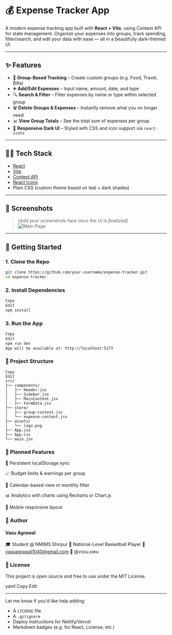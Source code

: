 # 💰 Expense Tracker App

A modern expense tracking app built with **React + Vite**, using Context API for state management. Organize your expenses into groups, track spending, filter/search, and edit your data with ease — all in a beautifully dark-themed UI.

---

## ✨ Features

- 🧠 **Group-Based Tracking** – Create custom groups (e.g. Food, Travel, Bills)
- ➕ **Add/Edit Expenses** – Input name, amount, date, and type
- 🔍 **Search & Filter** – Filter expenses by name or type within selected group
- 🗑️ **Delete Groups & Expenses** – Instantly remove what you no longer need
- 📊 **View Group Totals** – See the total sum of expenses per group
- 🎨 **Responsive Dark UI** – Styled with CSS and icon support via `react-icons`

---

## 🧑‍💻 Tech Stack

- [React](https://react.dev/)
- [Vite](https://vitejs.dev/)
- [Context API](https://reactjs.org/docs/context.html)
- [React Icons](https://react-icons.github.io/react-icons/)
- Plain CSS (custom theme based on teal + dark shades)

---

## 📸 Screenshots

> *(Add your screenshots here once the UI is finalized)*  
> ![Main Page](./assets/screenshot-1.png)

---

## 🚀 Getting Started

### 1. Clone the Repo

```bash
git clone https://github.com/your-username/expense-tracker.git
cd expense-tracker
```
### 2. Install Dependencies
```bash
Copy
Edit
npm install
```
### 3. Run the App
```bash
Copy
Edit
npm run dev
App will be available at: http://localhost:5173
```
### 📁 Project Structure
```plaintext
Copy
Edit
src/
├── components/
│   ├── Header.jsx
│   ├── Sidebar.jsx
│   ├── MainContent.jsx
│   ├── FormData.jsx
├── store/
│   ├── group-context.jsx
│   └── expense-context.jsx
├── assets/
│   └── logo.png
├── App.jsx
├── App.css
└── main.jsx
```
### 🎯 Planned Features
📝 Persistent localStorage sync

📈 Budget limits & warnings per group

📅 Calendar-based view or monthly filter

📊 Analytics with charts using Recharts or Chart.js

📱 Mobile responsive layout

### 🙌 Author
#### Vasu Agrawal
🎓 Student @ NMIMS Shirpur
🏀 National-Level Basketball Player
📧 vasuagrawal1040@gmail.com
📸 @vxsu.uwu

### 📝 License
This project is open source and free to use under the MIT License.

yaml
Copy
Edit

---

Let me know if you'd like help adding:
- A `LICENSE` file  
- A `.gitignore`  
- Deploy instructions for Netlify/Vercel  
- Markdown badges (e.g. for React, License, etc.)

